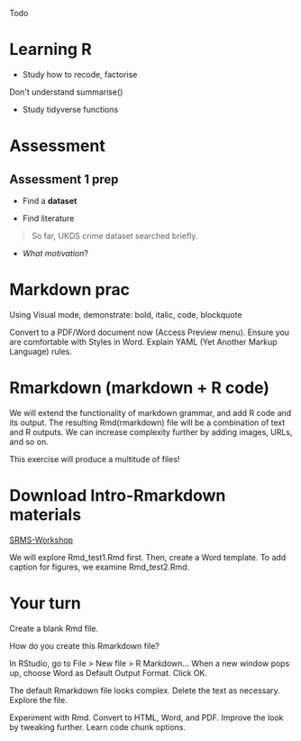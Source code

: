 
Todo

# Learning R

-   Study how to recode, factorise

Don't understand summarise()

-   Study tidyverse functions

# Assessment

## Assessment 1 prep

-   Find a **dataset**

-   Find literature

> So far, UKDS crime dataset searched briefly.

-   *What motivation*?

# Markdown prac

Using Visual mode, demonstrate: bold, italic, code, blockquote

Convert to a PDF/Word document now (Access Preview menu). 
Ensure you are comfortable with Styles in Word. Explain YAML (Yet Another Markup Language) rules.

# Rmarkdown (markdown + R code)

We will extend the functionality of markdown grammar, and add R code and its output. The resulting Rmd(rmarkdown) file will be a combination of text and R outputs. We can increase complexity further by adding images, URLs, and so on.

This exercise will produce a multitude of files!

# Download Intro-Rmarkdown materials 

[SRMS-Workshop](https://github.com/sook-tusk/SRMS-Workshop)

We will explore Rmd_test1.Rmd first.
Then, create a Word template. 
To add caption for figures, we examine Rmd_test2.Rmd.


# Your turn

Create a blank Rmd file.

How do you create this Rmarkdown file?

In RStudio, go to File \> New file \> R Markdown... When a new window pops up, choose Word as Default Output Format. Click OK.

The default Rmarkdown file looks complex. Delete the text as necessary. Explore the file.

Experiment with Rmd. Convert to HTML, Word, and PDF. Improve the look by tweaking further. Learn code chunk options.
